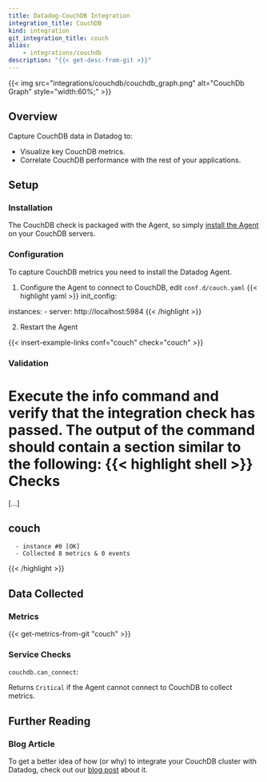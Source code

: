 ```yaml
---
title: Datadog-CouchDB Integration
integration_title: CouchDB
kind: integration
git_integration_title: couch
alias:
    - integrations/couchdb
description: "{{< get-desc-from-git >}}"
---
```


{{< img src="integrations/couchdb/couchdb_graph.png" alt="CouchDb Graph"  style="width:60%;" >}}

## Overview

Capture CouchDB data in Datadog to:

* Visualize key CouchDB metrics.
* Correlate CouchDB performance with the rest of your applications.

## Setup
### Installation

The CouchDB check is packaged with the Agent, so simply [install the Agent](https://app.datadoghq.com/account/settings#agent) on your CouchDB servers.

### Configuration 

To capture CouchDB metrics you need to install the Datadog Agent.

1. Configure the Agent to connect to CouchDB, edit `conf.d/couch.yaml`
{{< highlight yaml >}}
init_config:

instances:
    - server: http://localhost:5984
{{< /highlight >}}

2. Restart the Agent

{{< insert-example-links conf="couch" check="couch" >}}

### Validation 

Execute the info command and verify that the integration check has passed. The output of the command should contain a section similar to the following:
{{< highlight shell >}}
Checks
======

  [...]

  couch
  -----
      - instance #0 [OK]
      - Collected 8 metrics & 0 events
{{< /highlight >}}

## Data Collected
### Metrics

{{< get-metrics-from-git "couch" >}}

### Service Checks

`couchdb.can_connect`:

Returns `Critical` if the Agent cannot connect to CouchDB to collect metrics.

## Further Reading
### Blog Article
To get a better idea of how (or why) to integrate your CouchDB cluster with Datadog, check out our [blog post](https://www.datadoghq.com/blog/monitoring-couchdb-with-datadog/) about it.